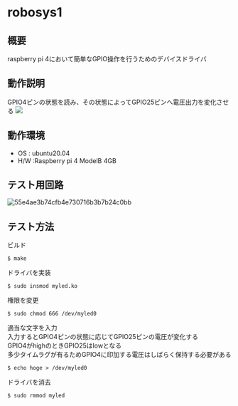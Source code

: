 # robosys1

## 概要
raspberry pi 4において簡単なGPIO操作を行うためのデバイスドライバ

## 動作説明
GPIO4ピンの状態を読み、その状態によってGPIO25ピンへ電圧出力を変化させる
[![](http://img.youtube.com/vi/JqhvszT88Q4/0.jpg)](http://www.youtube.com/watch?v=JqhvszT88Q4 "")

## 動作環境
- OS : ubuntu20.04
- H/W :Raspberry pi 4 ModelB 4GB
## テスト用回路

![55e4ae3b74cfb4e730716b3b7b24c0bb](https://user-images.githubusercontent.com/50083939/102338712-8eb9ec80-3fd7-11eb-80fe-07552973571e.png)

## テスト方法

ビルド
```
$ make
```
ドライバを実装
```
$ sudo insmod myled.ko
```

権限を変更
```
$ sudo chmod 666 /dev/myled0
```

適当な文字を入力<br>
入力するとGPIO4ピンの状態に応じてGPIO25ピンの電圧が変化する<br>
GPIO4がhighのときGPIO25はlowとなる<br>
多少タイムラグが有るためGPIO4に印加する電圧はしばらく保持する必要がある
```
$ echo hoge > /dev/myled0
```

ドライバを消去
```
$ sudo rmmod myled
```
